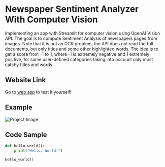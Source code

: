 # Newspaper Sentiment Analyzer With Computer Vision

Implementing an app with Streamlit for computer vision using OpenAI Vision API.
The goal is to compute Sentiment Analysis of newspapers pages from images. Note that it is not an OCR problem, the API does not read
the full documents, but only titles and some other highlighted words. The idea is to get a score from -1 to 1, where -1 is extremely
negative and 1 extremely positive, for some user-defined categories taking into account only most catchy titles and words.

## Website Link
Go to [web app]([https://www.example.com](https://newspaper-sentiment-analyzer.streamlit.app/)) to test it yourself!

## Example

![Project Image](https://www.example.com/images/project_image.jpg)

## Code Sample
```python
def hello_world():
    print("Hello, World!")

hello_world()
```
